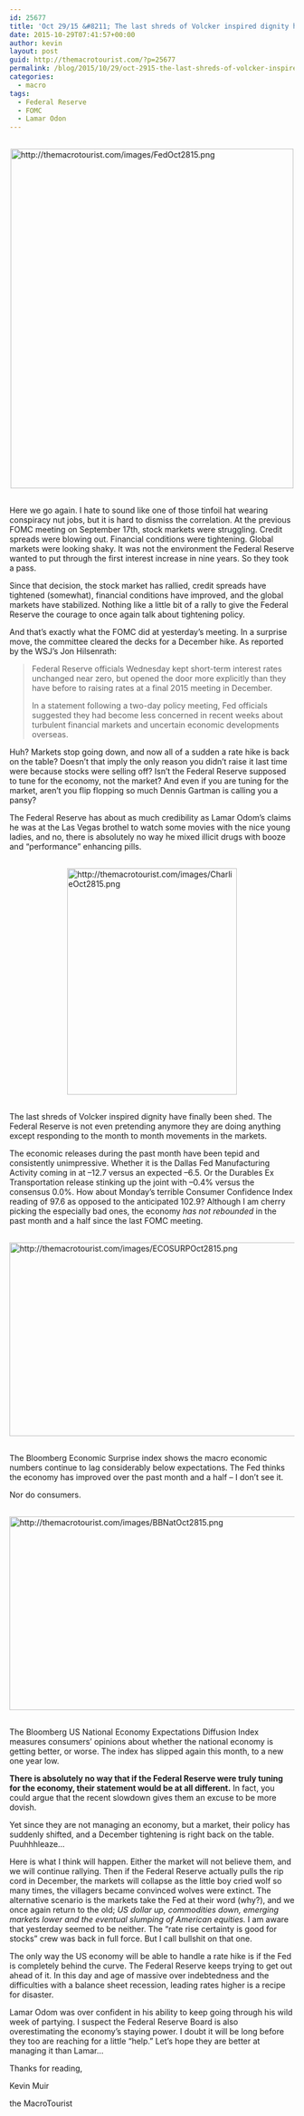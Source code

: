 ```yaml
---
id: 25677
title: 'Oct 29/15 &#8211; The last shreds of Volcker inspired dignity have finally been shed'
date: 2015-10-29T07:41:57+00:00
author: kevin
layout: post
guid: http://themacrotourist.com/?p=25677
permalink: /blog/2015/10/29/oct-2915-the-last-shreds-of-volcker-inspired-dignity-have-finally-been-shed/
categories:
  - macro
tags:
  - Federal Reserve
  - FOMC
  - Lamar Odon
---
```


  <img src="http://themacrotourist.com/images/FedOct2815.png" style="margin:30px auto;display:block;" alt="http://themacrotourist.com/images/FedOct2815.png" width="500" height="600">

Here we go again. I hate to sound like one of those tinfoil hat wearing conspiracy nut jobs, but it is hard to dismiss the correlation. At the previous FOMC meeting on September 17th, stock markets were struggling. Credit spreads were blowing out. Financial conditions were tightening. Global markets were looking shaky. It was not the environment the Federal Reserve wanted to put through the first interest increase in nine years. So they took a pass. 

Since that decision, the stock market has rallied, credit spreads have tightened (somewhat), financial conditions have improved, and the global markets have stabilized. Nothing like a little bit of a rally to give the Federal Reserve the courage to once again talk about tightening policy.

And that&#8217;s exactly what the FOMC did at yesterday&#8217;s meeting. In a surprise move, the committee cleared the decks for a December hike. As reported by the WSJ&#8217;s Jon Hilsenrath:

> Federal Reserve officials Wednesday kept short-term interest rates unchanged near zero, but opened the door more explicitly than they have before to raising rates at a final 2015 meeting in December.
> 
> In a statement following a two-day policy meeting, Fed officials suggested they had become less concerned in recent weeks about turbulent financial markets and uncertain economic developments overseas.

Huh? Markets stop going down, and now all of a sudden a rate hike is back on the table? Doesn&#8217;t that imply the only reason you didn&#8217;t raise it last time were because stocks were selling off? Isn&#8217;t the Federal Reserve supposed to tune for the economy, not the market? And even if you are tuning for the market, aren&#8217;t you flip flopping so much Dennis Gartman is calling you a pansy?

The Federal Reserve has about as much credibility as Lamar Odom&#8217;s claims he was at the Las Vegas brothel to watch some movies with the nice young ladies, and no, there is absolutely no way he mixed illicit drugs with booze and &#8220;performance&#8221; enhancing pills. 


  <img src="http://themacrotourist.com/images/CharlieOct2815.png" style="margin:30px auto;display:block;" alt="http://themacrotourist.com/images/CharlieOct2815.png" width="300" height="400">

The last shreds of Volcker inspired dignity have finally been shed. The Federal Reserve is not even pretending anymore they are doing anything except responding to the month to month movements in the markets. 

The economic releases during the past month have been tepid and consistently unimpressive. Whether it is the Dallas Fed Manufacturing Activity coming in at &#8211;12.7 versus an expected &#8211;6.5. Or the Durables Ex Transportation release stinking up the joint with &#8211;0.4% versus the consensus 0.0%. How about Monday&#8217;s terrible Consumer Confidence Index reading of 97.6 as opposed to the anticipated 102.9? Although I am cherry picking the especially bad ones, the economy _has not rebounded_ in the past month and a half since the last FOMC meeting.


  <img src="http://themacrotourist.com/images/ECOSURPOct2815.png" style="margin:30px auto;display:block;" alt="http://themacrotourist.com/images/ECOSURPOct2815.png" width="600" height="342">

The Bloomberg Economic Surprise index shows the macro economic numbers continue to lag considerably below expectations. The Fed thinks the economy has improved over the past month and a half &#8211; I don&#8217;t see it.

Nor do consumers.


  <img src="http://themacrotourist.com/images/BBNatOct2815.png" style="margin:30px auto;display:block;" alt="http://themacrotourist.com/images/BBNatOct2815.png" width="600" height="342">

The Bloomberg US National Economy Expectations Diffusion Index measures consumers&#8217; opinions about whether the national economy is getting better, or worse. The index has slipped again this month, to a new one year low.

**There is absolutely no way that if the Federal Reserve were truly tuning for the economy, their statement would be at all different.** In fact, you could argue that the recent slowdown gives them an excuse to be more dovish.

Yet since they are not managing an economy, but a market, their policy has suddenly shifted, and a December tightening is right back on the table. Puuhhhleaze&#8230;

Here is what I think will happen. Either the market will not believe them, and we will continue rallying. Then if the Federal Reserve actually pulls the rip cord in December, the markets will collapse as the little boy cried wolf so many times, the villagers became convinced wolves were extinct. The alternative scenario is the markets take the Fed at their word (why?), and we once again return to the old; _US dollar up, commodities down, emerging markets lower and the eventual slumping of American equities._ I am aware that yesterday seemed to be neither. The &#8220;rate rise certainty is good for stocks&#8221; crew was back in full force. But I call bullshit on that one. 

The only way the US economy will be able to handle a rate hike is if the Fed is completely behind the curve. The Federal Reserve keeps trying to get out ahead of it. In this day and age of massive over indebtedness and the difficulties with a balance sheet recession, leading rates higher is a recipe for disaster. 

Lamar Odom was over confident in his ability to keep going through his wild week of partying. I suspect the Federal Reserve Board is also overestimating the economy&#8217;s staying power. I doubt it will be long before they too are reaching for a little &#8220;help.&#8221; Let&#8217;s hope they are better at managing it than Lamar&#8230;

Thanks for reading,
  
Kevin Muir
  
the MacroTourist